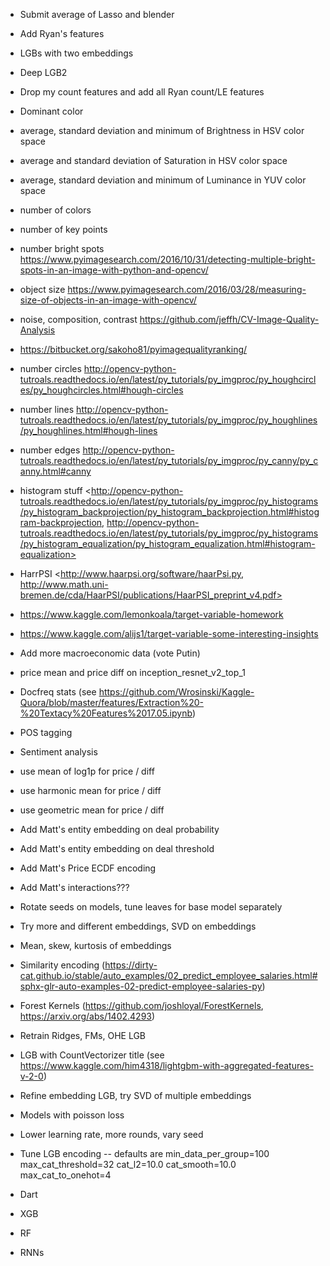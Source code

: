 - Submit average of Lasso and blender

- Add Ryan's features
- LGBs with two embeddings
- Deep LGB2

- Drop my count features and add all Ryan count/LE features

- Dominant color
- average, standard deviation and minimum of Brightness in HSV color space
- average and standard deviation of Saturation in HSV color space
- average, standard deviation and minimum of Luminance in YUV color space
- number of colors
- number of key points
- number bright spots <https://www.pyimagesearch.com/2016/10/31/detecting-multiple-bright-spots-in-an-image-with-python-and-opencv/>
- object size <https://www.pyimagesearch.com/2016/03/28/measuring-size-of-objects-in-an-image-with-opencv/>
- noise, composition, contrast <https://github.com/jeffh/CV-Image-Quality-Analysis>
- https://bitbucket.org/sakoho81/pyimagequalityranking/
- number circles <http://opencv-python-tutroals.readthedocs.io/en/latest/py_tutorials/py_imgproc/py_houghcircles/py_houghcircles.html#hough-circles>
- number lines <http://opencv-python-tutroals.readthedocs.io/en/latest/py_tutorials/py_imgproc/py_houghlines/py_houghlines.html#hough-lines>
- number edges <http://opencv-python-tutroals.readthedocs.io/en/latest/py_tutorials/py_imgproc/py_canny/py_canny.html#canny>
- histogram stuff <http://opencv-python-tutroals.readthedocs.io/en/latest/py_tutorials/py_imgproc/py_histograms/py_histogram_backprojection/py_histogram_backprojection.html#histogram-backprojection, http://opencv-python-tutroals.readthedocs.io/en/latest/py_tutorials/py_imgproc/py_histograms/py_histogram_equalization/py_histogram_equalization.html#histogram-equalization>
- HarrPSI <http://www.haarpsi.org/software/haarPsi.py, http://www.math.uni-bremen.de/cda/HaarPSI/publications/HaarPSI_preprint_v4.pdf>


- https://www.kaggle.com/lemonkoala/target-variable-homework
- https://www.kaggle.com/alijs1/target-variable-some-interesting-insights

- Add more macroeconomic data (vote Putin)

- price mean and price diff on inception_resnet_v2_top_1

- Docfreq stats (see https://github.com/Wrosinski/Kaggle-Quora/blob/master/features/Extraction%20-%20Textacy%20Features%2017.05.ipynb)

- POS tagging
- Sentiment analysis

- use mean of log1p for price / diff
- use harmonic mean for price / diff
- use geometric mean for price / diff

- Add Matt's entity embedding on deal probability
- Add Matt's entity embedding on deal threshold
- Add Matt's Price ECDF encoding
- Add Matt's interactions???

- Rotate seeds on models, tune leaves for base model separately
- Try more and different embeddings, SVD on embeddings
- Mean, skew, kurtosis of embeddings

- Similarity encoding (https://dirty-cat.github.io/stable/auto_examples/02_predict_employee_salaries.html#sphx-glr-auto-examples-02-predict-employee-salaries-py)
- Forest Kernels (https://github.com/joshloyal/ForestKernels, https://arxiv.org/abs/1402.4293)

- Retrain Ridges, FMs, OHE LGB
- LGB with CountVectorizer title (see https://www.kaggle.com/him4318/lightgbm-with-aggregated-features-v-2-0)
- Refine embedding LGB, try SVD of multiple embeddings
- Models with poisson loss

- Lower learning rate, more rounds, vary seed
- Tune LGB encoding -- defaults are min_data_per_group=100 max_cat_threshold=32 cat_l2=10.0 cat_smooth=10.0 max_cat_to_onehot=4

- Dart
- XGB
- RF

- RNNs
